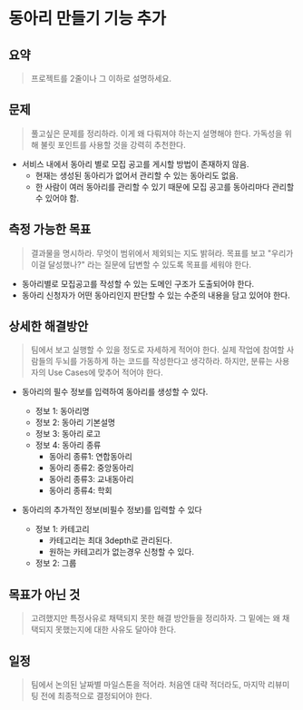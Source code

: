 # 동아리 만들기 기능 추가

## 요약
> 프로젝트를 2줄이나 그 이하로 설명하세요.



## 문제
> 풀고싶은 문제를 정리하라. 이게 왜 다뤄져야 하는지 설명해야 한다. 가독성을 위해 불릿 포인트를 사용할 것을 강력히 추천한다.

- 서비스 내에서 동아리 별로 모집 공고를 게시할 방법이 존재하지 않음.
  - 현재는 생성된 동아리가 없어서 관리할 수 있는 동아리도 없음.
  - 한 사람이 여러 동아리를 관리할 수 있기 때문에 모집 공고를 동아리마다 관리할 수 있어야 함.

## 측정 가능한 목표
> 결과물을 명시하라. 무엇이 범위에서 제외되는 지도 밝혀라. 목표를 보고 "우리가 이걸 달성했나?" 라는 질문에 답변할 수 있도록 목표를 세워야 한다.

- 동아리별로 모집공고를 작성할 수 있는 도메인 구조가 도출되어야 한다.
- 동아리 신청자가 어떤 동아리인지 판단할 수 있는 수준의 내용을 담고 있어야 한다.

## 상세한 해결방안
> 팀에서 보고 실행할 수 있을 정도로 자세하게 적어야 한다. 실제 작업에 참여할 사람들의 두뇌를 가동하게 하는 코드를 작성한다고 생각하라. 하지만, 분류는 사용자의 Use Cases에 맞추어 적어야 한다.

- 동아리의 필수 정보를 입력하여 동아리를 생성할 수 있다.
  - 정보 1: 동아리명
  - 정보 2: 동아리 기본설명
  - 정보 3: 동아리 로고
  - 정보 4: 동아리 종류
    - 동아리 종류1: 연합동아리
    - 동아리 종류2: 중앙동아리
    - 동아리 종류3: 교내동아리
    - 동아리 종류4: 학회

- 동아리의 추가적인 정보(비필수 정보)를 입력할 수 있다   
  - 정보 1: 카테고리
    - 카테고리는 최대 3depth로 관리된다.
    - 원하는 카테고리가 없는경우 신청할 수 있다.
  - 정보 2: 그룹

## 목표가 아닌 것
> 고려했지만 특정사유로 채택되지 못한 해결 방안들을 정리하자. 그 밑에는 왜 채택되지 못했는지에 대한 사유도 달아야 한다.



## 일정
> 팀에서 논의된 날짜별 마일스톤을 적어라. 처음엔 대략 적더라도, 마지막 리뷰미팅 전에 최종적으로 결정되어야 한다.

